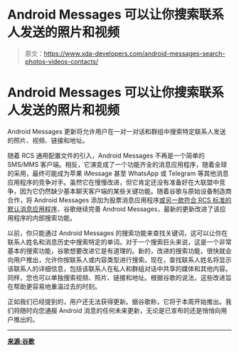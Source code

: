 # Android Messages 可以让你搜索联系人发送的照片和视频

> 原文：<https://www.xda-developers.com/android-messages-search-photos-videos-contacts/>

# Android Messages 可以让你搜索联系人发送的照片和视频

Android Messages 更新将允许用户在一对一对话和群组中搜索特定联系人发送的照片、视频、链接和地址。

随着 RCS 通用配置文件的引入，Android Messages 不再是一个简单的 SMS/MMS 客户端。相反，它演变成了一个功能齐全的消息应用程序，随着全球的采用，最终可能成为苹果 iMessage 甚至 WhatsApp 或 Telegram 等其他消息应用程序的竞争对手。虽然它在慢慢改进，但它肯定还没有准备好在大联盟中竞争，因为它仍然缺少基本聊天客户端的某些关键功能。随着谷歌与原始设备制造商合作，将 Android Messages 添加为股票消息应用程序[或另一款符合 RCS 标准的默认消息应用程序](https://www.xda-developers.com/android-messages-samsung-messages-rcs/)，谷歌继续完善 Android Messages，最新的更新改进了该应用程序的内部搜索功能。

以前，你只能通过 Android Messages 的搜索功能来查找关键词，这可以让你在联系人姓名和消息历史中搜索特定的单词。对于一个搜索巨头来说，这是一个非常基本的搜索功能，谷歌想要改进它是有道理的。新的，改进的搜索功能，很快就会向用户推出，允许你按联系人或内容类型进行搜索。现在，查找联系人姓名将显示该联系人的详细信息，包括该联系人在私人和群组对话中共享的媒体和其他内容。同样，您也可以单独搜索视频、照片、链接和地址。根据谷歌的说法，这些改进旨在帮助更容易地重温过去的时刻。

正如我们已经提到的，用户还无法获得更新。据谷歌称，它将于本周开始推出。我们将随时向您通报 Android 消息的任何未来更新，无论是已宣布的还是悄悄向用户推出的。

* * *

[**来源:谷歌**](https://www.blog.google/products/messages/five-new-features-try-messages/easy-way-search-through-past-conversations-messages/)